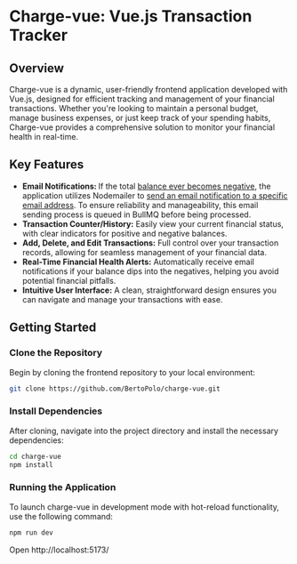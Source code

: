 # Charge-vue: Vue.js Transaction Tracker

## Overview

Charge-vue is a dynamic, user-friendly frontend application developed with Vue.js, designed for efficient tracking and management of your financial transactions. Whether you're looking to maintain a personal budget, manage business expenses, or just keep track of your spending habits, Charge-vue provides a comprehensive solution to monitor your financial health in real-time.

## Key Features

<ul>
    <li><b>Email Notifications: </b>If the total <u>balance ever becomes negative</u>, the application utilizes Nodemailer to <u>send an email notification to a specific email address</u>. To ensure reliability and manageability, this email sending process is queued in BullMQ before being processed.</li>
    <li><b>Transaction Counter/History:</b> Easily view your current financial status, with clear indicators for positive and negative balances.</li>
    <li><b>Add, Delete, and Edit Transactions:</b> Full control over your transaction records, allowing for seamless management of your financial data.</li>
    <li><b>Real-Time Financial Health Alerts:</b> Automatically receive email notifications if your balance dips into the negatives, helping you avoid potential financial pitfalls.</li>
    <li><b>Intuitive User Interface:</b> A clean, straightforward design ensures you can navigate and manage your transactions with ease.</li>
</ul>

## Getting Started

### Clone the Repository

Begin by cloning the frontend repository to your local environment:

```bash
git clone https://github.com/BertoPolo/charge-vue.git
```

### Install Dependencies

After cloning, navigate into the project directory and install the necessary dependencies:

```bash
cd charge-vue
npm install

```

### Running the Application

To launch charge-vue in development mode with hot-reload functionality, use the following command:

```bash
npm run dev
```

Open http://localhost:5173/
